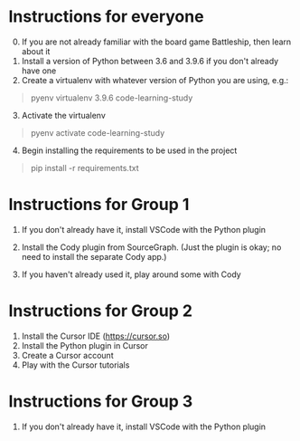 # Instructions for everyone

 0. If you are not already familiar with the board game Battleship, then learn about it
 1. Install a version of Python between 3.6 and 3.9.6 if you don't already have one
 2. Create a virtualenv with whatever version of Python you are using, e.g.:

> pyenv virtualenv 3.9.6 code-learning-study

 3. Activate the virtualenv

> pyenv activate code-learning-study

 4. Begin installing the requirements to be used in the project

> pip install -r requirements.txt


# Instructions for Group 1


 1. If you don't already have it, install VSCode with the Python plugin

 2. Install the Cody plugin from SourceGraph. (Just the plugin is okay; no need to install the separate Cody app.)

 3. If you haven't already used it, play around some with Cody

# Instructions for Group 2

 1. Install the Cursor IDE (https://cursor.so)
 2. Install the Python plugin in Cursor
 3. Create a Cursor account
 4. Play with the Cursor tutorials

# Instructions for Group 3

 1. If you don't already have it, install VSCode with the Python plugin